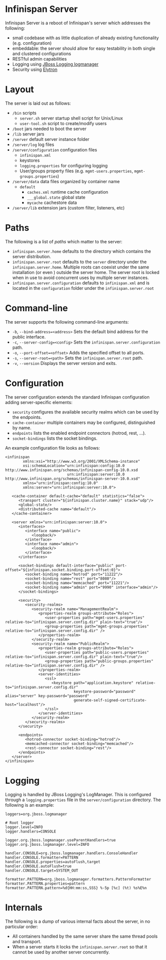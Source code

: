 Infinispan Server
===================

Infinispan Server is a reboot of Infinispan's server which addresses the following:

* small codebase with as little duplication of already existing functionality (e.g. configuration)
* embeddable: the server should allow for easy testability in both single and clustered configurations
* RESTful admin capabilities
* Logging using [JBoss Logging logmanager](https://github.com/jboss-logging/jboss-logmanager)
* Security using [Elytron](https://github.com/wildfly-security/wildfly-elytron)

# Layout

The server is laid out as follows:

* `/bin` scripts
   * `server.sh` server startup shell script for Unix/Linux
   * `user-tool.sh` script to create/modify users
* `/boot` jars needed to boot the server 
* `/lib` server jars
* `/server` default server instance folder
* `/server/log` log files
* `/server/configuration` configuration files
   * `infinispan.xml`
   * keystores
   * `logging.properties` for configuring logging
   * User/groups property files (e.g. `mgmt-users.properties`, `mgmt-groups.properties`) 
* `/server/data` data files organized by container name
   * `default`
      * `caches.xml` runtime cache configuration
      * `___global.state` global state
      * `mycache` cachestore data
* `/server/lib` extension jars (custom filter, listeners, etc)

# Paths

The following is a list of _paths_ which matter to the server:

* `infinispan.server.home` defaults to the directory which contains the server distribution.
* `infinispan.server.root` defaults to the `server` directory under the `infinispan.server.home`. Multiple roots can 
coexist under the same installation (or even ) outside the server home. The server root is locked when in use to avoid
concurrent uses by multiple server instances.
* `infinispan.server.configuration` defaults to `infinispan.xml` and is located in the `configuration` folder under the `infinispan.server.root`

# Command-line

The server supports the following command-line arguments:

* `-b`, `--bind-address=<address>` Sets the default bind address for the public interface.
* `-c`, `--server-config=<config>` Sets the `infinispan.server.configuration` path.
* `-o`, `--port-offset=<offset>` Adds the specified offset to all ports. 
* `-s`, `--server-root=<path>` Sets the `infinispan.server.root` path.
* `-v`, `--version` Displays the server version and exits.

# Configuration

The server configuration extends the standard Infinispan configuration adding server-specific elements:

* `security` configures the available security realms which can be used by the endpoints.
* `cache-container` multiple containers may be configured, distinguished by name.
* `endpoints` lists the enabled endpoint connectors (hotrod, rest, ...).
* `socket-bindings` lists the socket bindings.

An example configuration file looks as follows:

```
<infinispan
        xmlns:xsi="http://www.w3.org/2001/XMLSchema-instance"
        xsi:schemaLocation="urn:infinispan:config:10.0 http://www.infinispan.org/schemas/infinispan-config-10.0.xsd
                            urn:infinispan:server:10.0 http://www.infinispan.org/schemas/infinispan-server-10.0.xsd"
        xmlns="urn:infinispan:config:10.0"
        xmlns:server="urn:infinispan:server:10.0">

   <cache-container default-cache="default" statistics="false">
      <transport cluster="${infinispan.cluster.name}" stack="udp"/>
      <global-state/>
      <distributed-cache name="default"/>
   </cache-container>

   <server xmlns="urn:infinispan:server:10.0">
      <interfaces>
         <interface name="public">
            <loopback/>
         </interface>
         <interface name="admin">
            <loopback/>
         </interface>
      </interfaces>

      <socket-bindings default-interface="public" port-offset="${infinispan.socket.binding.port-offset:0}">
         <socket-binding name="hotrod" port="11222"/>
         <socket-binding name="rest" port="8080"/>
         <socket-binding name="memcached" port="11221"/>
         <socket-binding name="admin" port="9990" interface="admin"/>
      </socket-bindings>

      <security>
         <security-realms>
            <security-realm name="ManagementRealm">
               <properties-realm groups-attribute="Roles">
                  <user-properties path="mgmt-users.properties" relative-to="infinispan.server.config.dir" plain-text="true"/>
                  <group-properties path="mgmt-groups.properties" relative-to="infinispan.server.config.dir" />
               </properties-realm>
            </security-realm>
            <security-realm name="PublicRealm">
               <properties-realm groups-attribute="Roles">
                  <user-properties path="public-users.properties" relative-to="infinispan.server.config.dir" plain-text="true"/>
                  <group-properties path="public-groups.properties" relative-to="infinispan.server.config.dir" />
               </properties-realm>
               <server-identities>
                  <ssl>
                     <keystore path="application.keystore" relative-to="infinispan.server.config.dir"
                               keystore-password="password" alias="server" key-password="password"
                               generate-self-signed-certificate-host="localhost"/>
                  </ssl>
               </server-identities>
            </security-realm>
         </security-realms>
      </security>

      <endpoints>
         <hotrod-connector socket-binding="hotrod"/>
         <memcached-connector socket-binding="memcached"/>
         <rest-connector socket-binding="rest"/>
      </endpoints>
   </server>
</infinispan>

```

# Logging

Logging is handled by JBoss Logging's LogManager. This is configured through a `logging.properties` file in the 
`server/configuration` directory. The following is an example:

```
loggers=org.jboss.logmanager

# Root logger
logger.level=INFO
logger.handlers=CONSOLE

logger.org.jboss.logmanager.useParentHandlers=true
logger.org.jboss.logmanager.level=INFO

handler.CONSOLE=org.jboss.logmanager.handlers.ConsoleHandler
handler.CONSOLE.formatter=PATTERN
handler.CONSOLE.properties=autoFlush,target
handler.CONSOLE.autoFlush=true
handler.CONSOLE.target=SYSTEM_OUT

formatter.PATTERN=org.jboss.logmanager.formatters.PatternFormatter
formatter.PATTERN.properties=pattern
formatter.PATTERN.pattern=%d{HH:mm:ss,SSS} %-5p [%c] (%t) %s%E%n
```
# Internals

The following is a dump of various internal facts about the server, in no particular order:

* All containers handled by the same server share the same thread pools and transport.
* When a server starts it locks the `infinispan.server.root` so that it cannot be used by another server concurrently.
   
 
